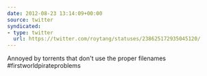 ```yaml
---
date: 2012-08-23 13:14:09+00:00
source: twitter
syndicated:
- type: twitter
  url: https://twitter.com/roytang/statuses/238625172935045120/
---
```


Annoyed by torrents that don't use the proper filenames #firstworldpirateproblems